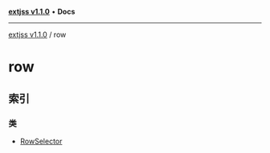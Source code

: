 [**extjss v1.1.0**](../README.md) • **Docs**

***

[extjss v1.1.0](../modules.md) / row

# row

## 索引

### 类

- [RowSelector](classes/RowSelector.md)
